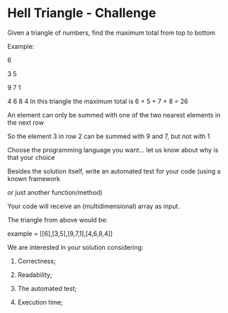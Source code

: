 <h1>Hell Triangle - Challenge</h1>

Given a triangle of numbers, find the maximum total from top to bottom

Example:

   6

  3 5

 9 7 1

4 6 8 4 In this triangle the maximum total is 6 + 5 + 7 + 8 = 26

An element can only be summed with one of the two nearest elements in the next row

So the element 3 in row 2 can be summed with 9 and 7, but not with 1

Choose the programming language you want... let us know about why is that your choice

Besides the solution itself, write an automated test for your code (using a known framework

or just another function/method)

Your code will receive an (multidimensional) array as input.

The triangle from above would be:

example = [[6],[3,5],[9,7,1],[4,6,8,4]]

We are interested in your solution considering:

1. Correctness;

2. Readability;

3. The automated test;

4. Execution time;